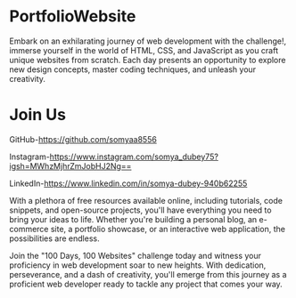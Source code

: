 # PortfolioWebsite

Embark on an exhilarating journey of web development with the challenge!, immerse yourself in the world of HTML, CSS, and JavaScript as you craft unique websites from scratch. Each day presents an opportunity to explore new design concepts, master coding techniques, and unleash your creativity.


# Join Us

GitHub-https://github.com/somyaa8556

Instagram-https://www.instagram.com/somya_dubey75?igsh=MWhzMjhrZmJobHJ2Ng==

LinkedIn-https://www.linkedin.com/in/somya-dubey-940b62255


With a plethora of free resources available online, including tutorials, code snippets, and open-source projects, you'll have everything you need to bring your ideas to life. Whether you're building a personal blog, an e-commerce site, a portfolio showcase, or an interactive web application, the possibilities are endless.

Join the "100 Days, 100 Websites" challenge today and witness your proficiency in web development soar to new heights. With dedication, perseverance, and a dash of creativity, you'll emerge from this journey as a proficient web developer ready to tackle any project that comes your way.




